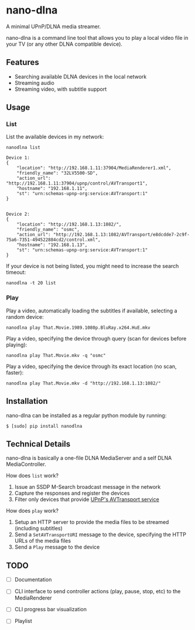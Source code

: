 nano-dlna
=========

A minimal UPnP/DLNA media streamer.

nano-dlna is a command line tool that allows you to play a local video file in your TV (or any other DLNA compatible device).


Features
--------
- Searching available DLNA devices in the local network
- Streaming audio
- Streaming video, with subtitle support


Usage
-----

### List


List the available devices in my network:

    nanodlna list

```
Device 1:
{
    "location": "http://192.168.1.11:37904/MediaRenderer1.xml",
    "friendly_name": "32LV5500-SD",
    "action_url": "http://192.168.1.11:37904/upnp/control/AVTransport1",
    "hostname": "192.168.1.11",
    "st": "urn:schemas-upnp-org:service:AVTransport:1"
}


Device 2:
{
    "location": "http://192.168.1.13:1082/",
    "friendly_name": "osmc",
    "action_url": "http://192.168.1.13:1082/AVTransport/e8dcdde7-2c9f-75a6-7351-494522884cd2/control.xml",
    "hostname": "192.168.1.13",
    "st": "urn:schemas-upnp-org:service:AVTransport:1"
}
```

If your device is not being listed, you might need to increase the search timeout:

	nanodlna -t 20 list


### Play

Play a video, automatically loading the subtitles if available, selecting a random device:

    nanodlna play That.Movie.1989.1080p.BluRay.x264.HuE.mkv

Play a video, specifying the device through query (scan for devices before playing):

    nanodlna play That.Movie.mkv -q "osmc"

Play a video, specifying the device through its exact location (no scan, faster):

    nanodlna play That.Movie.mkv -d "http://192.168.1.13:1082/"



Installation
------------

nano-dlna can be installed as a regular python module by running:

    $ [sudo] pip install nanodlna


Technical Details
-----------------

nano-dlna is basically a one-file DLNA MediaServer and a self DLNA MediaController. 

How does `list` work?

1. Issue an SSDP M-Search broadcast message in the network
2. Capture the responses and register the devices
3. Filter only devices that provide [UPnP's AVTransport service](http://www.upnp.org/specs/av/UPnP-av-AVTransport-v3-Service-20101231.pdf)


How does `play` work?

1. Setup an HTTP server to provide the media files to be streamed (including subtitles)
2. Send a `SetAVTransportURI` message to the device, specifying the HTTP URLs of the media files
3. Send a `Play` message to the device


TODO
----
- [ ] Documentation
- [ ] CLI interface to send controller actions (play, pause, stop, etc) to the MediaRenderer
- [ ] CLI progress bar visualization
- [ ] Playlist

